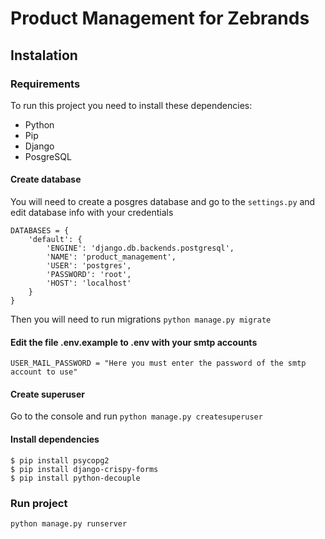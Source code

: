 # Product Management for Zebrands

## Instalation

### Requirements

To run this project you need to install these dependencies:

- Python
- Pip
- Django
- PosgreSQL

#### Create database

You will need to create a posgres database and go to the `settings.py` and edit database info with your credentials

```
DATABASES = {
    'default': {
        'ENGINE': 'django.db.backends.postgresql',
        'NAME': 'product_management',
        'USER': 'postgres',
        'PASSWORD': 'root',
        'HOST': 'localhost'
    }
}
```

Then you will need to run migrations `python manage.py migrate`

#### Edit the file .env.example to .env with your smtp accounts

`USER_MAIL_PASSWORD = "Here you must enter the password of the smtp account to use"`

#### Create superuser

Go to the console and run `python manage.py createsuperuser`

#### Install dependencies

```
$ pip install psycopg2
$ pip install django-crispy-forms
$ pip install python-decouple
```

### Run project

`python manage.py runserver`
